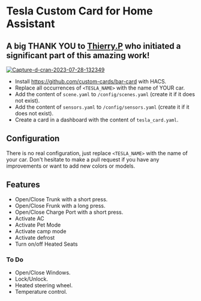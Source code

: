 # Tesla Custom Card for Home Assistant

## A big THANK YOU to [Thierry.P](https://forum.hacf.fr/t/lintegration-tesla-et-automatisation/7572/95) who initiated a significant part of this amazing work!

<a href="https://imgbb.com/"><img src="https://i.ibb.co/b2hb2dd/Capture-d-cran-2023-07-28-132349.png" alt="Capture-d-cran-2023-07-28-132349" border="0" /></a>

- Install https://github.com/custom-cards/bar-card with HACS.
- Replace all occurrences of `<TESLA_NAME>` with the name of YOUR car.
- Add the content of `scene.yaml` to `/config/scenes.yaml` (create it if it does not exist).
- Add the content of `sensors.yaml` to `/config/sensors.yaml` (create it if it does not exist).
- Create a card in a dashboard with the content of `tesla_card.yaml`.

## Configuration

There is no real configuration, just replace `<TESLA_NAME>` with the name of your car. Don't hesitate to make a pull request if you have any improvements or want to add new colors or models.

## Features

- Open/Close Trunk with a short press.
- Open/Close Frunk with a long press.
- Open/Close Charge Port with a short press.
- Activate AC
- Activate Pet Mode
- Activate camp mode
- Activate defrost
- Turn on/off Heated Seats

### To Do

- Open/Close Windows.
- Lock/Unlock.
- Heated steering wheel.
- Temperature control.
